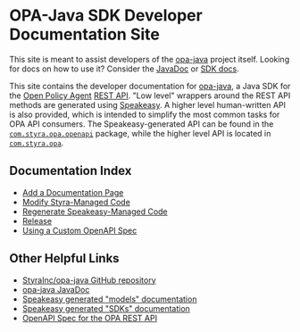 # OPA-Java SDK Developer Documentation Site

This site is meant to assist developers of the [opa-java](https://github.com/StyraInc/opa-java/) project itself. Looking for docs on how to use it? Consider the [JavaDoc](./javadoc) or [SDK docs](https://docs.styra.com/sdk).

This site contains the developer documentation for [opa-java](https://github.com/StyraInc/opa-java/), a Java SDK for the [Open Policy Agent](https://www.openpolicyagent.org/) [REST API](https://www.openpolicyagent.org/docs/latest/rest-api/). "Low level" wrappers around the REST API methods are generated using [Speakeasy](https://www.speakeasyapi.dev/). A higher level human-written API is also provided, which is intended to simplify the most common tasks for OPA API consumers. The Speakeasy-generated API can be found in the [`com.styra.opa.openapi`](https://styrainc.github.io/opa-java/javadoc/com/styra/opa/openapi/package-summary.html) package, while the higher level API is located in [`com.styra.opa`](https://styrainc.github.io/opa-java/javadoc/com/styra/opa/package-summary.html).

## Documentation Index

- [Add a Documentation Page](maintenance/add-doc.md)
- [Modify Styra-Managed Code](maintenance/change-managed.md)
- [Regenerate Speakeasy-Managed Code](maintenance/change-speakeasy.md)
- [Release](maintenance/releases.md)
- [Using a Custom OpenAPI Spec](https://www.rfc-editor.org/rfc/rfc3986#section-3)

## Other Helpful Links

* [StyraInc/opa-java GitHub repository](https://github.com/StyraInc/opa-java)
* [opa-java JavaDoc](https://styrainc.github.io/opa-java/javadoc/)
* [Speakeasy generated "models" documentation](./models/)
* [Speakeasy generated "SDKs" documentation](./sdks/)
* [OpenAPI Spec for the OPA REST API](https://github.com/StyraInc/enterprise-opa/tree/main/openapi)


